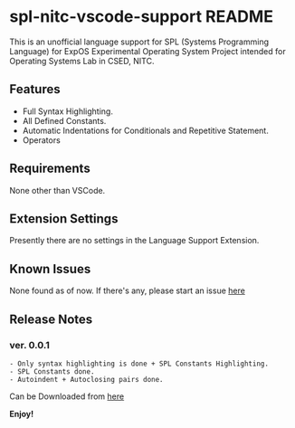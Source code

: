 # spl-nitc-vscode-support README

This is an unofficial language support for SPL (Systems Programming Language) for ExpOS Experimental Operating System Project intended for Operating Systems Lab in CSED, NITC.


## Features

- Full Syntax Highlighting.
- All Defined Constants.
- Automatic Indentations for Conditionals and Repetitive Statement.
- Operators

## Requirements

None other than VSCode.


## Extension Settings

Presently there are no settings in the Language Support Extension.

## Known Issues

None found as of now. If there's any, please start an issue [here](https://github.com/gauthamkrishna9991/spl-nitc-vscode-support "GitHub Link")

## Release Notes

### ver. 0.0.1
	- Only syntax highlighting is done + SPL Constants Highlighting.
	- SPL Constants done.
	- Autoindent + Autoclosing pairs done.
Can be Downloaded from [here](releases/0.0.1/spl-nitc-vscode-support-0.0.1.vsix "Version 0.0.1")

**Enjoy!**
